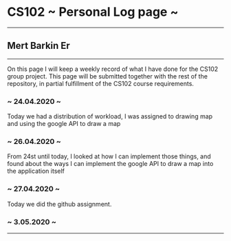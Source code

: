 # CS102 ~ Personal Log page ~
****
## Mert Barkin Er
****

On this page I will keep a weekly record of what I have done for the CS102 group project. This page will be submitted together with the rest of the repository, in partial fulfillment of the CS102 course requirements.

### ~ 24.04.2020 ~
Today we had a distribution of workload, I was assigned to drawing map and using the google API to draw a map

### ~ 26.04.2020 ~
From 24st until today, I looked at how I can implement those things, and found about the ways I can implement the google API to draw a map into the application itself

### ~ 27.04.2020 ~
Today we did the github assignment.

### ~ 3.05.2020 ~

****
